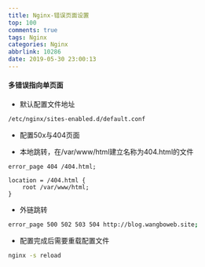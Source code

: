 ```yaml
---
title: Nginx-错误页面设置
top: 100
comments: true
tags: Nginx
categories: Nginx
abbrlink: 10286
date: 2019-05-30 23:00:13
---
```

<!--![](https://source.unsplash.com/random/800x200)-->
<!--&emsp;-->

#### 多错误指向单页面

- 默认配置文件地址

```bash
/etc/nginx/sites-enabled.d/default.conf
```
<!-- more -->

- 配置50x与404页面

<script src="https://gist.github.com/BoWang816/b6d1db6107fe0ce1156a340cff412a79.js"></script>

   - 本地跳转，在/var/www/html建立名称为404.html的文件
    
```text
error_page 404 /404.html;

location = /404.html {
    root /var/www/html;
}
```
   - 外链跳转

```bash
error_page 500 502 503 504 http://blog.wangboweb.site;
```

   - 配置完成后需要重载配置文件
   
```bash
nginx -s reload
```
